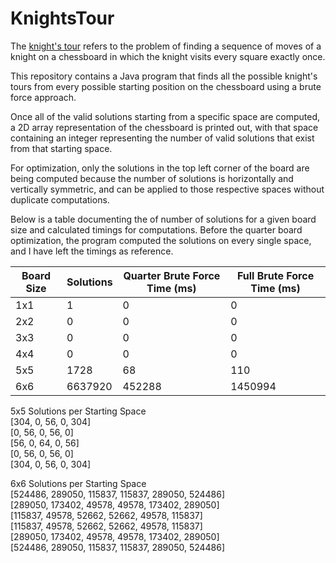 KnightsTour
===========

The [knight's tour](https://en.wikipedia.org/wiki/Knight%27s_tour) refers to
the problem of finding a sequence of moves of a knight on a chessboard in which 
the knight visits every square exactly once. 

This repository contains a Java program that finds all the possible knight's tours
from every possible starting position on the chessboard using a brute force approach.

Once all of the valid solutions starting from a specific space are computed, a 2D array representation of 
the chessboard is printed out, with that space containing an integer representing the number of valid
solutions that exist from that starting space.

For optimization, only the solutions in the top left corner of the board are being computed because
the number of solutions is horizontally and vertically symmetric, and can be applied to those respective
spaces without duplicate computations.

Below is a table documenting the of number of solutions for a given board size
and calculated timings for computations. Before the quarter board optimization, the program computed the solutions
on every single space, and I have left the timings as reference.

| Board Size | Solutions | Quarter Brute Force Time (ms) | Full Brute Force Time (ms) |
|------------|-----------|-------------------------------|----------------------------|
| 1x1        |1          |0                              |0                           |
| 2x2        |0          |0                              |0                           |
| 3x3        |0          |0                              |0                           |
| 4x4        |0          |0                              |0                           |
| 5x5        |1728       |68                             |110                         |
| 6x6        |6637920    |452288                         |1450994                     |

5x5 Solutions per Starting Space  
[304, 0, 56, 0, 304]  
[0, 56, 0, 56, 0]  
[56, 0, 64, 0, 56]  
[0, 56, 0, 56, 0]  
[304, 0, 56, 0, 304]  

6x6 Solutions per Starting Space  
[524486, 289050, 115837, 115837, 289050, 524486]  
[289050, 173402, 49578, 49578, 173402, 289050]  
[115837, 49578, 52662, 52662, 49578, 115837]  
[115837, 49578, 52662, 52662, 49578, 115837]  
[289050, 173402, 49578, 49578, 173402, 289050]  
[524486, 289050, 115837, 115837, 289050, 524486]  